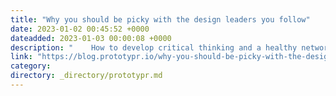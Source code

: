 ```yaml
---
title: "Why you should be picky with the design leaders you follow"
date: 2023-01-02 00:45:52 +0000
dateadded: 2023-01-03 00:00:08 +0000
description: "    How to develop critical thinking and a healthy network as a junior in the emerging UX space  Continue reading on Prototypr »  "
link: "https://blog.prototypr.io/why-you-should-be-picky-with-the-design-leaders-you-follow-5b03999f6c66?source=rss----eb297ea1161a---4"
category:
directory: _directory/prototypr.md
---
```

